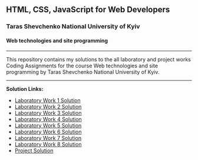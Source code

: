 ## HTML, CSS, JavaScript for Web Developers
### Taras Shevchenko National University of Kyiv
#### Web technologies and site programming
---
This repository contains my solutions to the all laboratory and project works Coding Assignments for the course Web technologies and site programming by Taras Shevchenko National University of Kyiv.  

---

**Solution Links:**

- [Laboratory Work 1 Solution]()
- [Laboratory Work 2 Solution]()
- [Laboratory Work 3 Solution]()
- [Laboratory Work 4 Solution]()
- [Laboratory Work 5 Solution]()
- [Laboratory Work 6 Solution]()
- [Laboratory Work 7 Solution]()
- [Laboratory Work 8 Solution]()
- [Project Solution]()
